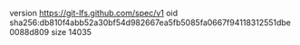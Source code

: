 version https://git-lfs.github.com/spec/v1
oid sha256:db810f4abb52a30bf54d982667ea5fb5085fa0667f94118312551dbe0088d809
size 14035
